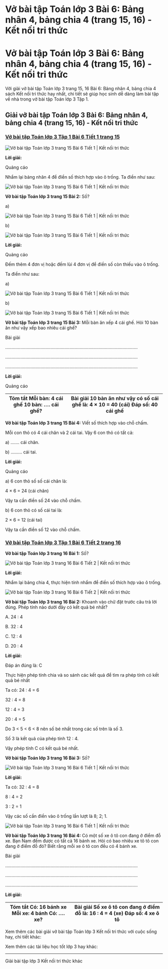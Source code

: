 # Vở bài tập Toán lớp 3 Bài 6: Bảng nhân 4, bảng chia 4 (trang 15, 16) - Kết nối tri thức

# Vở bài tập Toán lớp 3 Bài 6: Bảng nhân 4, bảng chia 4 (trang 15, 16) - Kết nối tri thức

Với giải vở bài tập Toán lớp 3 trang 15, 16 Bài 6: Bảng nhân 4, bảng chia 4 sách Kết nối tri thức hay nhất, chi tiết sẽ giúp học sinh dễ dàng làm bài tập về nhà trong vở bài tập Toán lớp 3 Tập 1.

## Giải vở bài tập Toán lớp 3 Bài 6: Bảng nhân 4, bảng chia 4 (trang 15, 16) - Kết nối tri thức

### [**Vở bài tập Toán lớp 3 Tập 1 Bài 6 Tiết 1 trang 15**](https://vietjack.com/vbt-toan-3-kn/bai-6-tiet-1-trang-15-tap-1.jsp)

![Vở bài tập Toán lớp 3 trang 15 Bài 6 Tiết 1 | Kết nối tri thức](https://vietjack.com/vbt-toan-3-kn/images/bai-6-tiet-1-trang-15-tap-1-1.PNG)

**Lời giải:**

Quảng cáo

Nhẩm lại bảng nhân 4 để điền số thích hợp vào ô trống. Ta điền như sau:

![Vở bài tập Toán lớp 3 trang 15 Bài 6 Tiết 1 | Kết nối tri thức](https://vietjack.com/vbt-toan-3-kn/images/bai-6-tiet-1-trang-15-tap-1-2.PNG)

**Vở bài tập Toán lớp 3 trang 15 Bài 2:** Số?

a)

![Vở bài tập Toán lớp 3 trang 15 Bài 6 Tiết 1 | Kết nối tri thức](https://vietjack.com/vbt-toan-3-kn/images/bai-6-tiet-1-trang-15-tap-1-3.PNG)

b)

![Vở bài tập Toán lớp 3 trang 15 Bài 6 Tiết 1 | Kết nối tri thức](https://vietjack.com/vbt-toan-3-kn/images/bai-6-tiet-1-trang-15-tap-1-4.PNG)

**Lời giải:**

Quảng cáo

Đếm thêm 4 đơn vị hoặc đếm lùi 4 đơn vị để điền số còn thiếu vào ô trống.

Ta điền như sau:

a)

![Vở bài tập Toán lớp 3 trang 15 Bài 6 Tiết 1 | Kết nối tri thức](https://vietjack.com/vbt-toan-3-kn/images/bai-6-tiet-1-trang-15-tap-1-5.PNG)

b)

![Vở bài tập Toán lớp 3 trang 15 Bài 6 Tiết 1 | Kết nối tri thức](https://vietjack.com/vbt-toan-3-kn/images/bai-6-tiet-1-trang-15-tap-1-6.PNG)

**Vở bài tập Toán lớp 3 trang 15 Bài 3:** Mỗi bàn ăn xếp 4 cái ghế. Hỏi 10 bàn ăn như vậy xếp bao nhiêu cái ghế?

Bài giải

……………………………………………………………………………………………

……………………………………………………………………………………………

……………………………………………………………………………………………

**Lời giải:**

Quảng cáo

Tóm tắt Mỗi bàn: 4 cái ghế 10 bàn: …. cái ghế? |  Bài giải 10 bàn ăn như vậy có số cái ghế là: 4 × 10 = 40 (cái) Đáp số: 40 cái ghế  
---|---  
  
**Vở bài tập Toán lớp 3 trang 15 Bài 4:** Viết số thích hợp vào chỗ chấm.

Mỗi con thỏ có 4 cái chân và 2 cái tai. Vậy 6 con thỏ có tất cả:

a) ……. cái chân.

b) ……… cái tai.

**Lời giải:**

Quảng cáo

a) 6 con thỏ số số cái chân là:

4 × 6 = 24 (cái chân)

Vậy ta cần điền số 24 vào chỗ chấm.

b) 6 con thỏ có số cái tai là:

2 × 6 = 12 (cái tai)

Vậy ta cần điền số 12 vào chỗ chấm.

### [**Vở bài tập Toán lớp 3 Tập 1 Bài 6 Tiết 2 trang 16**](https://vietjack.com/vbt-toan-3-kn/bai-6-tiet-2-trang-16-tap-1.jsp)

**Vở bài tập Toán lớp 3 trang 16 Bài 1:** Số?

![Vở bài tập Toán lớp 3 trang 16 Bài 6 Tiết 2 | Kết nối tri thức](https://vietjack.com/vbt-toan-3-kn/images/bai-6-tiet-2-trang-16-tap-1-1.PNG)

**Lời giải:**

Nhẩm lại bảng chia 4, thực hiện tính nhẩm để điền số thích hợp vào ô trống.

![Vở bài tập Toán lớp 3 trang 16 Bài 6 Tiết 2 | Kết nối tri thức](https://vietjack.com/vbt-toan-3-kn/images/bai-6-tiet-2-trang-16-tap-1-2.PNG)

**Vở bài tập Toán lớp 3 trang 16 Bài 2:** Khoanh vào chữ đặt trước câu trả lời đúng. Phép tính nào dưới đây có kết quả bé nhất?

A. 24 : 4

B. 32 : 4

C. 12 : 4

D. 20 : 4

**Lời giải:**

Đáp án đúng là: C

Thực hiện phép tính chia và so sánh các kết quả để tìm ra phép tính có kết quả bé nhất

Ta có: 24 : 4 = 6

32 : 4 = 8 

12 : 4 = 3

20 : 4 = 5

Do 3 < 5 < 6 < 8 nên số bé nhất trong các số trên là số 3.

Số 3 là kết quả của phép tính 12 : 4.

Vậy phép tính C có kết quả bé nhất.

**Vở bài tập Toán lớp 3 trang 16 Bài 3:** Số?

![Vở bài tập Toán lớp 3 trang 16 Bài 6 Tiết 1 | Kết nối tri thức](https://vietjack.com/vbt-toan-3-kn/images/bai-6-tiet-2-trang-16-tap-1-3.PNG)

**Lời giải:**

Ta có: 32 : 4 = 8

8 : 4 = 2

3 : 2 = 1

Vậy các số cần điền vào ô trống lần lượt là 8; 2; 1.

![Vở bài tập Toán lớp 3 trang 16 Bài 6 Tiết 1 | Kết nối tri thức](https://vietjack.com/vbt-toan-3-kn/images/bai-6-tiet-2-trang-16-tap-1-4.PNG)

**Vở bài tập Toán lớp 3 trang 16 Bài 4:** Có một số xe ô tô con đang ở điểm đỗ xe. Bạn Nam đếm được có tất cả 16 bánh xe. Hỏi có bao nhiêu xe tô tô con đang ở điểm đỗ đó? Biết rằng mỗi xe ô tô con đều có 4 bánh xe.

Bài giải

……………………………………………………………………………………………

……………………………………………………………………………………………

……………………………………………………………………………………………

**Lời giải:**

Tóm tắt Có: 16 bánh xe Mỗi xe: 4 bánh Có: …. xe? |  Bài giải Số xe ô tô con đang ở điểm đỗ là: 16 : 4 = 4 (xe) Đáp số: 4 xe ô tô  
---|---  
  
Xem thêm các bài giải vở bài tập Toán lớp 3 Kết nối tri thức với cuộc sống hay, chi tiết khác:

Xem thêm các tài liệu học tốt lớp 3 hay khác:

* * *

Giải bài tập lớp 3 Kết nối tri thức khác
